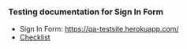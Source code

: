 ### Testing documentation for Sign In Form

- Sign In Form: https://qa-testsite.herokuapp.com/
- [Checklist](https://docs.google.com/spreadsheets/d/117OEPEcj6BIQMqPDdjZ29tXm7AoIuq-8QaPzcwEoFAA/edit?usp=sharing)